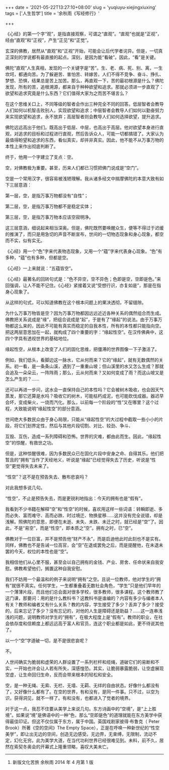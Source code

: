 +++
date = '2021-05-22T13:27:10+08:00'
slug = 'yuqiuyu-xiejingxiuxing'
tags = ['人生哲学']
title = '余秋雨《写经修行》'

+++

《心经》的第一个字“观”，是指直接观察，可谓之“直观”。“直观”也就是“正视”，经由“直观”和“正视”，产生“正见”和“正觉”。

玄深的佛教，居然从“直观”和“正视”开始，可能会让后代学者诧异。但是，一切真正深刻的学说都有最直接的起点。深刻，是因为能“看破”。因此，“看”是关键。

佛陀“直观”人生真相，发现的一个关键字是“苦”。生、老、病、死、别、离，一生坎坷，都通向苦。为了躲避苦、害怕苦、转嫁苦，人们不得不竞争、奋斗、挣扎、梦想、恐惧，结果总是苦上加苦。那么，再直观一下，苦的最初根源是什么？佛陀发现，所有的苦，追根溯源，都来自于种种欲望和追求。那就必须进一步直观了：欲望和追求究竟是什么东西？它们值得大家为之而苦不堪言么？

在这个思维关口上，不同等级的智者会作出三种完全不同的回答。低层智者会教导人们如何以机智击败别人，实现欲望和追求；中层智者会教导人们如何以勤奋努力来实现欲望和追求，永不放弃；高层智者则会教导人们如何选择欲望，提升追求。

佛陀远远高出于他们。既高出于低层、中层，也高出于高层。他对欲望本身进行直观，对追求的目标和过程进行直观，然后告诉众人，可能一切都搞错了。大家认为最值得盼望和追求的东西，看似真实，却并非真实。因此，他不能不从万事万物的本性上来作出彻底判断了。

终于，他用一个字建立了支点：空。

空，对佛教极为重要。甚至，历来人们都已习惯把佛门说成是“空门”。

空是一个常用汉字，很容易被浅陋理解。我从诸多经文中揣摩佛陀的本意大致有如下三层意涵：

第一层，空，是指万事万物都没有“自性”；

第二层，空，是指万事万物都不是稳定实体；

第三层，空，是指万事万物本应该空寂明净。

这三层意涵，细说起来相当深奥。但是，佛陀既然要唤醒众生，便等不得过于迟缓的推演了，而只是用急切的声音不断宣布，世间的一切物态现象和身心现象，都空而不实，似有实无。

《心经》用一个“色”字来代表物态现象，又用一个“蕴”字来代表身心现象。“色”有多种，“蕴”也有多种，但都是空。

《心经》一上来就说：“五蕴皆空”。

《心经》最著名的回转句式是：“色不异空，空不异色；色即是空，空即是色。”来回强调，让人不能不记住。《心经》紧接着又说“受想行识，亦复如是”，那是在指身心现象了。

从这样的句式，可以知道佛教在这个根本问题上的果决透彻，不留缝隙。

为什么万事万物皆是空？因为万事万物都因远远近近各种关系的偶然组合而生成。佛教把关系说成是“缘”，把组合说成是“起”，于是有了“缘起”的说法。由于万事万物都这么来的，因此不可能有真实而稳定的自我本性，所有的本性都只能指向空。把这两层意思加在一起，就构成了四个重要的字：“缘起性空”。在汉传佛典中，这四个字具有透视世界的基础地位。

缘起性空，从根本上改变了人们的固化思维，把僵滞的世界图像一下子激活了。

例如，我们低头，看脚边这一脉水，它从何而来？它的“缘起”，就有无数偶然的关系。初一看，是一条条山溪，遇到了一重重山坡；但山溪里的水又怎么生成？那就会追及一朵朵云，一阵阵雨；那么，云从何而来？又如何变成了雨？而这山坡又是怎么产生的？……

还可以再进一步问，这水会一直保持自己的本性吗？它会被树木吸收，也会因天气蒸发，那它还算是水吗？吸收它的树木，可能枯朽成泥，也可能砍伐成器。器迟早会坏，变成柴火，一烧而汽化。那么，以前每一个阶段的“性”又在哪里？这个过程，大致能说明“缘起性空”的部分意涵。

世间绝大多数民众由于身心局限，只能从“缘起性空”的大过程中截取一些小小的片段，将它们划界定性，然后与其他片段切割、对比、较劲、争斗、

互毁、互伤，造成一系列障碍和恐怖。世界的灾难，都由此而生。因此，“缘起性空”的惊醒，有救世之功。

但是，这种惊醒很难，因为多数民众已在固化片段中安身之命、自得其乐。他们把暂且的“拥有”当作了天经地义，听说是“缘起”已经觉得失去了历史，听说是“性空”更觉得失去未来了。

“性空”？这不是在预告失去、散布悲哀吗？

对此我想多说几句。

“性空”，不止是预告失去，而是更锐利地指出：今天的拥有也是“假有”。

我看到不少书籍在解释“空”和“性空”的时候，喜欢用这样一些词语：转瞬即逝、多而必失、富而难守、高而必跌、时过境迁、物换星移……这并没有完全说错，却是浅解。照佛陀的意思，即便在未逝、未失、未跌、未迁之时，就已经是“空”了。因此，不是“易空”，而是“性空”，即本质之“空”。拥有之时，已“空”。

佛教对于一位巨富，并不是预告他“财产不永”，而是启迪他此时此刻也不是实有。同样，佛教也不是告诫一位高官，会“空”在退或罢免之后，而是提醒他，在未退未罢的今天，权位的本性也是“空”。

我相信他们从心里不服，甚至会以自己拥有的金钱、产业、房舍、任命状来自我安慰。佛教希望他们，搁置这种自我安慰。

我们不妨用一个最温和的例子来说明“拥有”之空。且说一位教师，他对学生的“拥有”就很不真实。任何学生，一生都重叠着无数社会角色，“学生”只是他们早年的一个薄薄片段，而且他们总会面对很多学校，很多教师，很多课程。这个教师教了这门课，那要问：用的是什么教科书？这教科书是谁编的？内容有多少与编者本人有关？教师和编者又有什么关系？教的内容，学生接受了多少？丢弃了多少？接受的，后来忘记了多少？没有忘记的，对他的人生是障碍还是助益？……这一连串浅浅的问题，说明教师对学生的“拥有”，在极大程度上是“假有”。教师的职业，在社会依存度和信赖度上都远远高于富人和官员，连这个职业都是如此，更不待说其他了。

以一个“空”字道破一切，是不是很悲哀呢？

不。

人世间确实为脆弱和虚荣的人群设置了一系列栏杆和缆绳，道破它们的易断和不实，一开始也许会让人若有所失，深感惶恐。其实，让脆弱暴露脆弱，让空虚展现空虚，让生命回归生命，反而会带来根本的轻松和安全。

空，是一种无绳、无索、无栏、无墙、无羁、无绊的自由状态。好像什么都没有了，又好像什么都有了。在空的世界，有和没有，是同一件事。只不过，以空为识，获得洞见，就不一样了。有和没有，也都进入了觉者的境界。

对于这一点，我忍不住要从美学上来说几句。东方诗画中的“空境”，是“上上胜境”。如果说“境”是佛语中的一种“色，那么“空即是色”的道理就能在东方美学中获得最佳印证。但这不仅仅属于东方，属于中国。英国戏剧家彼得·布鲁克（ Peter Brook）所著《空的空间》The Empty Space），正是在呼唤一种新世纪的“性空美学”，即让出无边的空间，创造无边感受。无边界，无束缚，无限制，流动不定，幻化无穷。此为美学大道，在当代功利世界已经很难见到。未料，前不久，居然在索契冬奥会的开幕式上隆重领略，喜叹大美未亡。

---

1. 新版文化苦旅 余秋雨 2014 年 4 月第 1 版

